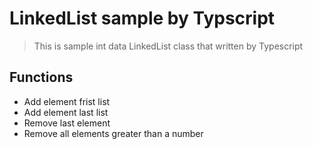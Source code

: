# LinkedList sample by Typscript
> This is sample int data LinkedList class that written by Typescript

## Functions
- Add element frist list
- Add element last list
- Remove last element
- Remove all elements greater than a number
